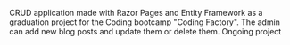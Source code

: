CRUD application made with Razor Pages and Entity Framework as a graduation project 
for the Coding bootcamp  "Coding Factory". 
The admin can add new blog posts and update them or delete them. 
Ongoing project

